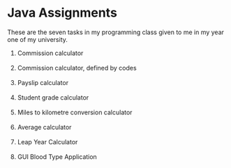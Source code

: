 <h1>Java Assignments</h1>

<p>These are the seven tasks in my programming class given to me in my year one of my university.</p>

<ol>
  <li>Commission calculator</li><br>
   <li>Commission calculator, defined by codes</li><br>
   <li>Payslip calculator </li><br>
   <li>Student grade calculator </li><br>
   <li>Miles to kilometre conversion calculator</li><br>
  <li>Average calculator</li><br>
     <li>Leap Year Calculator</li><br>
  <li>GUI Blood Type Application</li><br>
</ol>
